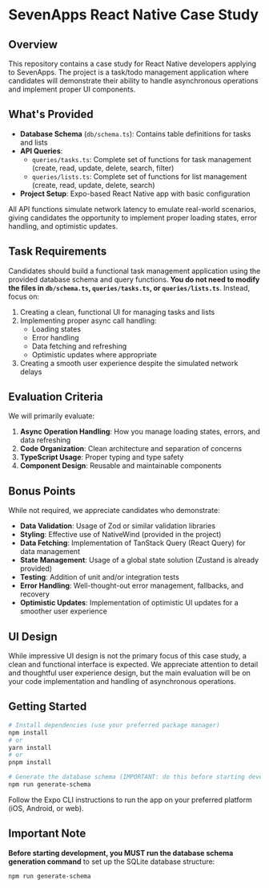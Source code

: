 # SevenApps React Native Case Study

## Overview

This repository contains a case study for React Native developers applying to SevenApps. The project is a task/todo management application where candidates will demonstrate their ability to handle asynchronous operations and implement proper UI components.

## What's Provided

- **Database Schema** (`db/schema.ts`): Contains table definitions for tasks and lists
- **API Queries**:
  - `queries/tasks.ts`: Complete set of functions for task management (create, read, update, delete, search, filter)
  - `queries/lists.ts`: Complete set of functions for list management (create, read, update, delete, search)
- **Project Setup**: Expo-based React Native app with basic configuration

All API functions simulate network latency to emulate real-world scenarios, giving candidates the opportunity to implement proper loading states, error handling, and optimistic updates.

## Task Requirements

Candidates should build a functional task management application using the provided database schema and query functions. **You do not need to modify the files in `db/schema.ts`, `queries/tasks.ts`, or `queries/lists.ts`**. Instead, focus on:

1. Creating a clean, functional UI for managing tasks and lists
2. Implementing proper async call handling:
   - Loading states
   - Error handling
   - Data fetching and refreshing
   - Optimistic updates where appropriate
3. Creating a smooth user experience despite the simulated network delays

## Evaluation Criteria

We will primarily evaluate:

1. **Async Operation Handling**: How you manage loading states, errors, and data refreshing
2. **Code Organization**: Clean architecture and separation of concerns
3. **TypeScript Usage**: Proper typing and type safety
4. **Component Design**: Reusable and maintainable components

## Bonus Points

While not required, we appreciate candidates who demonstrate:

- **Data Validation**: Usage of Zod or similar validation libraries
- **Styling**: Effective use of NativeWind (provided in the project)
- **Data Fetching**: Implementation of TanStack Query (React Query) for data management
- **State Management**: Usage of a global state solution (Zustand is already provided)
- **Testing**: Addition of unit and/or integration tests
- **Error Handling**: Well-thought-out error management, fallbacks, and recovery
- **Optimistic Updates**: Implementation of optimistic UI updates for a smoother user experience

## UI Design

While impressive UI design is not the primary focus of this case study, a clean and functional interface is expected. We appreciate attention to detail and thoughtful user experience design, but the main evaluation will be on your code implementation and handling of asynchronous operations.

## Getting Started

```bash
# Install dependencies (use your preferred package manager)
npm install
# or
yarn install
# or
pnpm install

# Generate the database schema (IMPORTANT: do this before starting development)
npm run generate-schema

```

Follow the Expo CLI instructions to run the app on your preferred platform (iOS, Android, or web).

## Important Note

**Before starting development, you MUST run the database schema generation command** to set up the SQLite database structure:

```bash
npm run generate-schema
```
